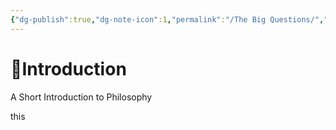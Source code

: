 ```yaml
---
{"dg-publish":true,"dg-note-icon":1,"permalink":"/The Big Questions/","dg-created":"2023-05-09T16:28:00+08:00","dg-updated":"2023-05-09T16:28:00+08:00","tags":["philosophy","Robert C.Solomon"],"dgPassFrontmatter":true,"noteIcon":1,"created":"2023-05-09T16:28:00+08:00","updated":"2023-05-09T16:28:00+08:00"}
---
```



# 📗Introduction
A Short Introduction to Philosophy

this